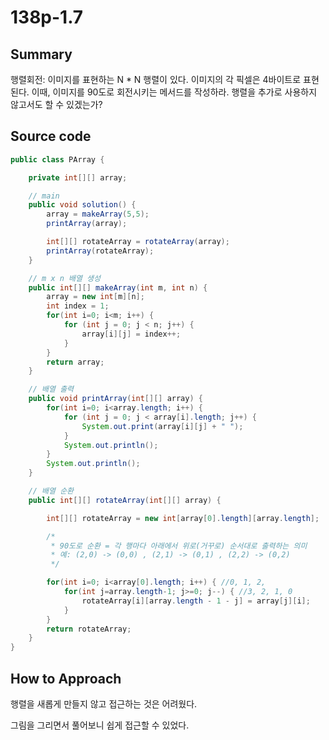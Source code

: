 # 138p-1.7

## Summary

행렬회전: 이미지를 표현하는 N * N 행렬이 있다. 이미지의 각 픽셀은 4바이트로 표현된다. 이때, 이미지를 90도로 회전시키는 메서드를 작성하라. 행렬을 추가로 사용하지 않고서도 할 수 있겠는가?

## Source code

```java
public class PArray {

    private int[][] array;

    // main
    public void solution() {
        array = makeArray(5,5);
        printArray(array);

        int[][] rotateArray = rotateArray(array);
        printArray(rotateArray);
    }

    // m x n 배열 생성
    public int[][] makeArray(int m, int n) {
        array = new int[m][n];
        int index = 1;
        for(int i=0; i<m; i++) {
            for (int j = 0; j < n; j++) {
                array[i][j] = index++;
            }
        }
        return array;
    }

    // 배열 출력
    public void printArray(int[][] array) {
        for(int i=0; i<array.length; i++) {
            for (int j = 0; j < array[i].length; j++) {
                System.out.print(array[i][j] + " ");
            }
            System.out.println();
        }
        System.out.println();
    }

    // 배열 순환
    public int[][] rotateArray(int[][] array) {

        int[][] rotateArray = new int[array[0].length][array.length];

        /*
         * 90도로 순환 = 각 행마다 아래에서 위로(거꾸로) 순서대로 출력하는 의미
         * 예: (2,0) -> (0,0) , (2,1) -> (0,1) , (2,2) -> (0,2)
         */

        for(int i=0; i<array[0].length; i++) { //0, 1, 2,
            for(int j=array.length-1; j>=0; j--) { //3, 2, 1, 0
                rotateArray[i][array.length - 1 - j] = array[j][i];
            }
        }
        return rotateArray;
    }
}
```

## How to Approach

행렬을 새롭게 만들지 않고 접근하는 것은 어려웠다.

그림을 그리면서 풀어보니 쉽게 접근할 수 있었다.
